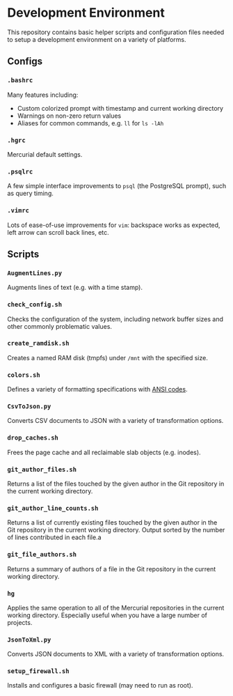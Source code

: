 
# Development Environment
This repository contains basic helper scripts and configuration files needed to setup a development environment on a variety of platforms.

## Configs

### `.bashrc`
Many features including:
* Custom colorized prompt with timestamp and current working directory
* Warnings on non-zero return values
* Aliases for common commands, e.g. `ll` for `ls -lAh`

### `.hgrc`
Mercurial default settings.

### `.psqlrc`
A few simple interface improvements to `psql` (the PostgreSQL prompt), such as query timing.

### `.vimrc`
Lots of ease-of-use improvements for `vim`: backspace works as expected, left arrow can scroll back lines, etc.

## Scripts

### `AugmentLines.py`
Augments lines of text (e.g. with a time stamp).

### `check_config.sh`
Checks the configuration of the system, including network buffer sizes and other commonly problematic values.

### `create_ramdisk.sh`
Creates a named RAM disk (tmpfs) under `/mnt` with the specified size.

### `colors.sh`
Defines a variety of formatting specifications with [ANSI codes](https://en.wikipedia.org/wiki/ANSI_escape_code).

### `CsvToJson.py`
Converts CSV documents to JSON with a variety of transformation options.

### `drop_caches.sh`
Frees the page cache and all reclaimable slab objects (e.g. inodes).

### `git_author_files.sh`
Returns a list of the files touched by the given author in the Git repository in the current working directory.

### `git_author_line_counts.sh`
Returns a list of currently existing files touched by the given author in the Git repository in the current working directory. Output sorted by the number of lines contributed in each file.a

### `git_file_authors.sh`
Returns a summary of authors of a file in the Git repository in the current working directory.

### `hg`
Applies the same operation to all of the Mercurial repositories in the current working directory. Especially useful when you have a large number of projects.

### `JsonToXml.py`
Converts JSON documents to XML with a variety of transformation options.

### `setup_firewall.sh`
Installs and configures a basic firewall (may need to run as root).

